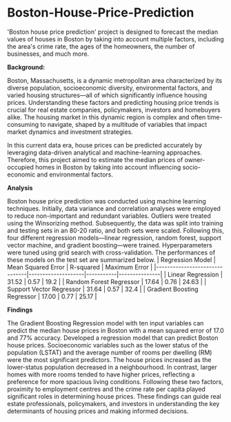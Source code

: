 # Boston-House-Price-Prediction
'Boston house price prediction' project is designed to forecast the median values of houses in Boston by taking into account multiple factors, including the area's crime rate, the ages of the homeowners, the number of businesses, and much more.

**Background:**

Boston, Massachusetts, is a dynamic metropolitan area characterized by its diverse population, socioeconomic diversity, environmental factors, and varied housing structures—all of which significantly influence housing prices. Understanding these factors and predicting housing price trends is crucial for real estate companies, policymakers, investors and homebuyers alike. The housing market in this dynamic region is complex and often time-consuming to navigate, shaped by a multitude of variables that impact market dynamics and investment strategies. 

In this current data era, house prices can be predicted accurately by leveraging data-driven analytical and machine-learning approaches. Therefore, this project aimed to estimate the median prices of owner-occupied homes in Boston by taking into account influencing socio-economic and environmental factors.

**Analysis**

Boston house price prediction was conducted using machine learning techniques. Initially, data variance and correlation analyses were employed to reduce non-important and redundant variables. Outliers were treated using the Winsorizing method. Subsequently, the data was split into training and testing sets in an 80-20 ratio, and both sets were scaled. Following this, four different regression models—linear regression, random forest, support vector machine, and gradient boosting—were trained. Hyperparameters were tuned using grid search with cross-validation. The performances of these models on the test set are summarized below.
| Regression Model              | Mean Squared Error | R-squared | Maximum Error |
|-------------------------------|--------------------|-----------|---------------|
| Linear Regression             | 31.52              | 0.57      | 19.2          |
| Random Forest Regressor       | 17.64              | 0.76      | 24.63         |
| Support Vector Regressor      | 31.64              | 0.57      | 32.4          |
| Gradient Boosting Regressor   | 17.00              | 0.77      | 25.17         |


**Findings**

The Gradient Boosting Regression model with ten input variables can predict the median house prices in Boston with a mean squared error of 17.0 and 77% accuracy.  Developed a regression model that can predict Boston house prices. Socioeconomic variables such as the lower status of the population (LSTAT) and the average number of rooms per dwelling (RM) were the most significant predictors. The house prices increased as the lower-status population decreased in a neighbourhood. In contrast, larger homes with more rooms tended to have higher prices, reflecting a preference for more spacious living conditions. Following these two factors, proximity to employment centres and the crime rate per capita played significant roles in determining house prices. These findings can guide real estate professionals, policymakers, and investors in understanding the key determinants of housing prices and making informed decisions. 

